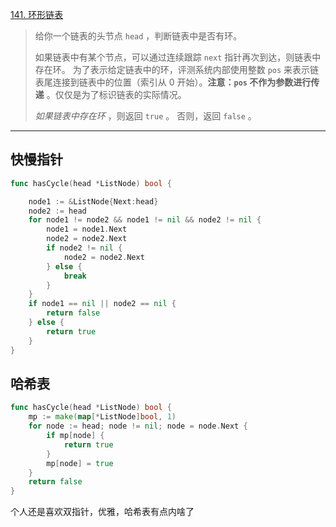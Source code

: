 [141. 环形链表](https://leetcode.cn/problems/linked-list-cycle/)

> 给你一个链表的头节点 `head` ，判断链表中是否有环。
>
> 如果链表中有某个节点，可以通过连续跟踪 `next` 指针再次到达，则链表中存在环。 为了表示给定链表中的环，评测系统内部使用整数 `pos` 来表示链表尾连接到链表中的位置（索引从 0 开始）。**注意：`pos` 不作为参数进行传递** 。仅仅是为了标识链表的实际情况。
>
> *如果链表中存在环* ，则返回 `true` 。 否则，返回 `false` 。

----

## 快慢指针

```go
func hasCycle(head *ListNode) bool {

    node1 := &ListNode{Next:head}
    node2 := head
    for node1 != node2 && node1 != nil && node2 != nil {
        node1 = node1.Next
        node2 = node2.Next
        if node2 != nil {
            node2 = node2.Next
        } else {
            break
        }
    }
    if node1 == nil || node2 == nil {
        return false
    } else {
        return true
    }
}
```

## 哈希表

```go
func hasCycle(head *ListNode) bool {
    mp := make(map[*ListNode]bool, 1)
    for node := head; node != nil; node = node.Next {
        if mp[node] {
            return true
        }
        mp[node] = true
    }
    return false
}
```

个人还是喜欢双指针，优雅，哈希表有点内啥了